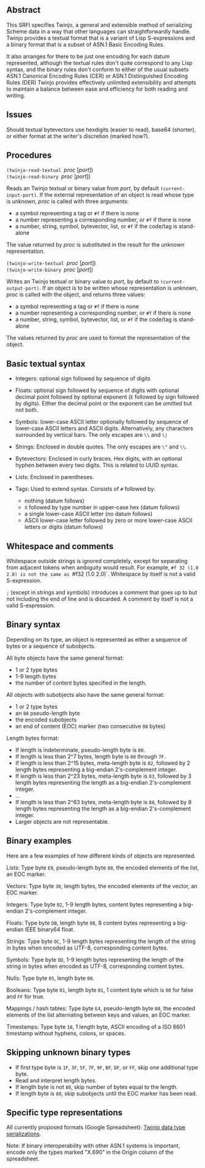 ## Abstract

This SRFI specifies Twinjo, a general and extensible method of
serializing Scheme data in a way that other languages
can straightforwardly handle.  Twinjo provides a textual format
that is a variant of Lisp S-expressions and a binary format that is a
subset of ASN.1 Basic Encoding Rules.

It also arranges for there to be just one encoding for each datum represented, although
the textual rules don't quite correspond to any Lisp syntax,
and the binary rules don't conform to either of the usual subsets
ASN.1 Canonical Encoding Rules (CER)
or ASN.1 Distinguished Encoding Rules (DER)
Twinjo provides effectively unlimited extensibility
and attempts to maintain a balance between ease and efficiency
for both reading and writing.

## Issues

Should textual bytevectors use hexdigits (easier to read), base64 (shorter),
or either format at the writer's discretion (marked how?).

## Procedures

`(twinjo-read-textual `*proc* [*port*])  
`(twinjo-read-binary `*proc* [*port*])

Reads an Twinjo textual or binary value from *port*, by default `(current-input-port)`.
If the external representation of an object is read whose type is unknown,
*proc* is called with three arguments:

 * a symbol representing a tag
   or `#f` if there is none
 * a number representing a corresponding number,
   or `#f` if there is none
 * a number, string, symbol, bytevector, list,
   or `#f` if the code/tag is stand-alone
   
The value returned by *proc* is substituted
 in the result for the unknown representation.

`(twinjo-write-textual `*proc* [*port*])  
`(twinjo-write-binary `*proc* [*port*])

Writes an Twinjo textual or binary value to *port*,
by default to `(current-output-port)`.
If an object is to be written whose representation is unknown,
*proc* is called with the object, and returns three values:

 * a symbol representing a tag
   or `#f` if there is none
 * a number representing a corresponding number,
   or `#f` if there is none
 * a number, string, symbol, bytevector, list,
   or `#f` if the code/tag is stand-alone
   
The values returned by *proc* are used to format
the representation of the object.

## Basic textual syntax

  * Integers: optional sign followed by sequence of digits
  
  * Floats: optional sign followed by sequence of digits with optional decimal point
    followed by optional exponent (`E` followed by sign followed by digits).
    Either the decimal point or the exponent can be omitted but not both.
    
  * Symbols: lower-case ASCII letter
    optionally followed by sequence of lower-case ASCII letters and ASCII digits.
    Alternatively, any characters surrounded by vertical bars.  The only escapes are `\\` and `\|`

  * Strings:  Enclosed in double quotes.  The only escapes are `\"` and `\\`.

  * Bytevectors:  Enclosed in curly braces.  Hex digits, with an optional hyphen
    between every two digits.  This is related to UUID syntax.

  * Lists: Enclosed in parentheses.

  * Tags: Used to extend syntax.
    Consists of `#` followed by:
      * nothing (datum follows)
      * `X` followed by type number in upper-case hex (datum follows)
      * a single lower-case ASCII letter (no datum follows)
      * ASCII lower-case letter followed by
        zero or more lower-case ASCII letters or digits (datum follows)

## Whitespace and comments

Whitespace outside strings is ignored completely,
except for separating
from adjacent tokens when ambiguity would result.
For example, `#f 32 (1.0 2.0) is not the same as
`#f32 (1.0 2.0)`.
Whitespace by itself is not a valid S-expression.
  
`;` (except in strings and symbols) introduces a comment
that goes up to but not including the end of line and is discarded.
A comment by itself is not a valid S-expression.

## Binary syntax

Depending on its type, an object is represented as either a sequence
of bytes or a sequence of subobjects.

All byte objects have the same general format:

  * 1 or 2 type bytes
  * 1-9 length bytes
  * the number of content bytes specified in the length.

All objects with subobjects also have the same general format:

  * 1 or 2 type bytes
  * an `80` pseudo-length byte
  * the encoded subobjects
  * an end of content (EOC) marker (two consecutive <code>00</code> bytes)

Length bytes format:

  * If length is indeterminate, pseudo-length byte is `80`.
  * If length is less than 2^7 bytes, length byte is `00` through `7F`.
  * If length is less than 2^15 bytes, meta-length byte is `82`, followed by 2 length bytes
    representing a big-endian 2's-complement integer.
   * If length is less than 2^23 bytes, meta-length byte is `83`, followed by 3 length bytes
    representing the length as a big-endian 2's-complement integer.
  * ...
  * If length is less than 2^63 bytes, meta-length byte is `88`, followed by 8 length bytes
    representing the length as a big-endian 2's-complement integer.
  * Larger objects are not representable.
  
## Binary examples

Here are a few examples of how different kinds of objects are represented.

Lists:  Type byte `E0`,
pseudo-length byte `80`,
the encoded elements of the list,
an EOC marker.

Vectors:  Type byte `30`,
length bytes,
the encoded elements of the vector,
an EOC marker.

Integers:  Type byte `02`,
1-9 length bytes,
content bytes representing a big-endian 2's-complement integer.

Floats:  Type byte `DB`,
length byte `08`,
8 content bytes representing a big-endian IEEE binary64 float.

Strings:  Type byte `OC`,
1-9 length bytes representing the length of the string in bytes
when encoded as UTF-8,
corresponding content bytes.

Symbols:  Type byte `DD`,
1-9 length bytes representing the length of the string in bytes
when encoded as UTF-8,
corresponding content bytes.

Nulls:  Type byte `05`,
length byte `00`.

Booleans:  Type byte `01`,
length byte `01`,
1 content byte which is `00` for false and `FF` for true.

Mappings / hash tables:  Type byte `E4`,
pseudo-length byte `80`,
the encoded elements of the list
alternating between keys and values,
an EOC marker.

Timestamps: Type byte `18`,
1 length byte,
ASCII encoding of a ISO 8601 timestamp
without hyphens, colons, or spaces.

## Skipping unknown binary types

  * If first type byte is `1F`, `3F`, `5F`, `7F`, `9F`, `BF`, `DF`, or `FF`,
    skip one additional type byte.
  * Read and interpret length bytes.
  * If length byte is not `80`, skip number of bytes equal to the length.
  * If length byte is `80`, skip subobjects until the EOC marker has been read.
  
## Specific type representations

All currently proposed formats (Google Spreadsheet):
[Twinjo data type serializations](https://tinyurl.com/asn1-ler).

Note:  If binary interoperability with other ASN.1 systems is important, encode only
the types marked "X.690" in the Origin column of the spreadsheet.
